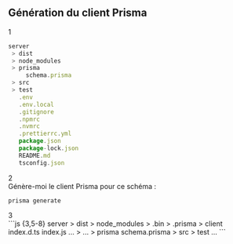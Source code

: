 
## Génération du client Prisma

<div grid="~ cols-2 gap-6" class="relative">

<div
  class="absolute -top-1 left-70 px-4 py-3 border rounded-full text-white bg-orange-300 shadow"
  style="z-index: 1;"
>
  1
</div>

```js {all|4-5}
server
 > dist
 > node_modules
 > prisma
     schema.prisma
 > src
 > test
   .env
   .env.local
   .gitignore
   .npmrc
   .nvmrc
   .prettierrc.yml
   package.json
   package-lock.json
   README.md
   tsconfig.json
```

<div
  v-if="$slidev.nav.clicks >= 2"
  class="absolute top-19 left-190 px-4 py-3 border rounded-full text-white bg-orange-300 shadow"
  style="z-index: 1;"
>
  2
</div>

<div>
<div v-click class="mt-5 border p-2 rounded-xl">
Génère-moi le client Prisma pour ce schéma :

`prisma generate`
</div>

<div
  v-if="$slidev.nav.clicks >= 3"
  class="absolute top-80 left-190 px-4 py-3 border rounded-full text-white bg-orange-300 shadow"
  style="z-index: 1;"
>
  3
</div>

<div v-click class="mt-8">
```js {3,5-8}
server
 > dist
 > node_modules
   > .bin
   > .prisma
     > client
         index.d.ts
         index.js
         ...
   > ...
 > prisma
     schema.prisma
 > src
 > test
   ...
```
</div>
</div>

</div>

<!--
### Avec ce schéma, on va pouvoir utiliser la CLI de Prisma pour nous générer notre client Prisma.
-->
